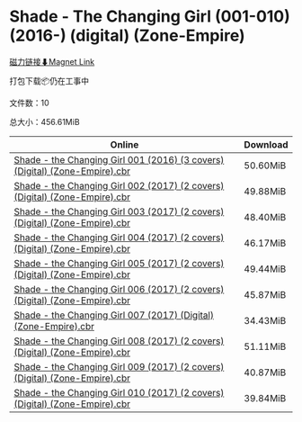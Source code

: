 # Shade - The Changing Girl (001-010) (2016-) (digital) (Zone-Empire)

[磁力链接⬇Magnet Link](magnet:?xt=urn:btih:27df397f2defd60902154e58ff09453aa22feaa3&dn=Shade%20-%20The%20Changing%20Girl%20%28001-010%29%20%282016-%29%20%28digital%29%20%28Zone-Empire%29)

打包下载📦仍在工事中

文件数：10

总大小：456.61MiB

Online | Download
--- | ---
[Shade - the Changing Girl 001 (2016) (3 covers) (Digital) (Zone-Empire).cbr](https://github.com/alicewish/markdown/blob/master/comic/Shade-Changing-Girl-001-2016-3-covers-Digital-Zone-Empire-cbr.md) | 50.60MiB
[Shade - the Changing Girl 002 (2017) (2 covers) (Digital) (Zone-Empire).cbr](https://github.com/alicewish/markdown/blob/master/comic/Shade-Changing-Girl-002-2017-2-covers-Digital-Zone-Empire-cbr.md) | 49.88MiB
[Shade - the Changing Girl 003 (2017) (2 covers) (Digital) (Zone-Empire).cbr](https://github.com/alicewish/markdown/blob/master/comic/Shade-Changing-Girl-003-2017-2-covers-Digital-Zone-Empire-cbr.md) | 48.40MiB
[Shade - the Changing Girl 004 (2017) (2 covers) (Digital) (Zone-Empire).cbr](https://github.com/alicewish/markdown/blob/master/comic/Shade-Changing-Girl-004-2017-2-covers-Digital-Zone-Empire-cbr.md) | 46.17MiB
[Shade - the Changing Girl 005 (2017) (2 covers) (Digital) (Zone-Empire).cbr](https://github.com/alicewish/markdown/blob/master/comic/Shade-Changing-Girl-005-2017-2-covers-Digital-Zone-Empire-cbr.md) | 49.44MiB
[Shade - the Changing Girl 006 (2017) (2 covers) (Digital) (Zone-Empire).cbr](https://github.com/alicewish/markdown/blob/master/comic/Shade-Changing-Girl-006-2017-2-covers-Digital-Zone-Empire-cbr.md) | 45.87MiB
[Shade - the Changing Girl 007 (2017) (Digital) (Zone-Empire).cbr](https://github.com/alicewish/markdown/blob/master/comic/Shade-Changing-Girl-007-2017-Digital-Zone-Empire-cbr.md) | 34.43MiB
[Shade - the Changing Girl 008 (2017) (2 covers) (Digital) (Zone-Empire).cbr](https://github.com/alicewish/markdown/blob/master/comic/Shade-Changing-Girl-008-2017-2-covers-Digital-Zone-Empire-cbr.md) | 51.11MiB
[Shade - the Changing Girl 009 (2017) (2 covers) (Digital) (Zone-Empire).cbr](https://github.com/alicewish/markdown/blob/master/comic/Shade-Changing-Girl-009-2017-2-covers-Digital-Zone-Empire-cbr.md) | 40.87MiB
[Shade - the Changing Girl 010 (2017) (2 covers) (Digital) (Zone-Empire).cbr](https://github.com/alicewish/markdown/blob/master/comic/Shade-Changing-Girl-010-2017-2-covers-Digital-Zone-Empire-cbr.md) | 39.84MiB